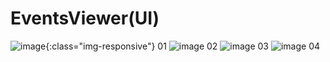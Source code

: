 # EventsViewer(UI)
![image](https://user-images.githubusercontent.com/61424320/136228085-f744ca83-7f22-474a-bac0-4c53a699c9a3.png){:class="img-responsive"}
01
![image](https://user-images.githubusercontent.com/61424320/136228470-bb47122d-44ff-44ff-8be4-5c81db15b9fe.png)
02
![image](https://user-images.githubusercontent.com/61424320/136228570-7f6ac270-9106-4586-8296-cc77037cd528.png)
03
![image](https://user-images.githubusercontent.com/61424320/136228669-0795fcd5-f1a5-4682-82e4-717ce0a7f884.png)
04
